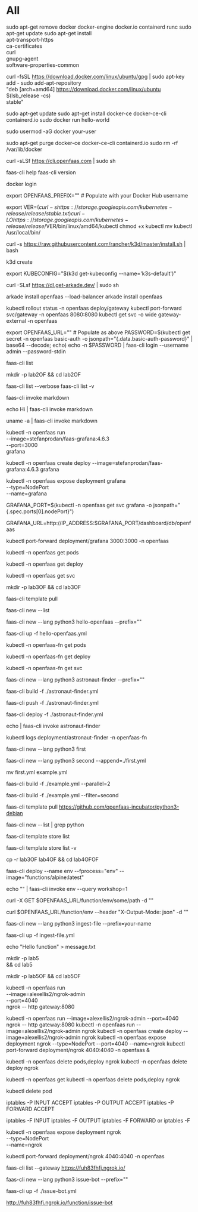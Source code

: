 # All

sudo apt-get remove docker docker-engine docker.io containerd runc
sudo apt-get update
sudo apt-get install \
    apt-transport-https \
    ca-certificates \
    curl \
    gnupg-agent \
    software-properties-common

curl -fsSL https://download.docker.com/linux/ubuntu/gpg | sudo apt-key add -
sudo add-apt-repository \
   "deb [arch=amd64] https://download.docker.com/linux/ubuntu \
   $(lsb_release -cs) \
   stable"

sudo apt-get update
sudo apt-get install docker-ce docker-ce-cli containerd.io
sudo docker run hello-world

sudo usermod -aG docker your-user

sudo apt-get purge docker-ce docker-ce-cli containerd.io
sudo rm -rf /var/lib/docker

curl -sLSf https://cli.openfaas.com | sudo sh

faas-cli help
faas-cli version

docker login

export OPENFAAS_PREFIX="" # Populate with your Docker Hub username

export VER=$(curl -s https://storage.googleapis.com/kubernetes-release/release/stable.txt)
curl -LO https://storage.googleapis.com/kubernetes-release/release/$VER/bin/linux/amd64/kubectl
chmod +x kubectl
mv kubectl /usr/local/bin/

curl -s https://raw.githubusercontent.com/rancher/k3d/master/install.sh | bash

k3d create

export KUBECONFIG="$(k3d get-kubeconfig --name='k3s-default')"

curl -SLsf https://dl.get-arkade.dev/ | sudo sh

arkade install openfaas --load-balancer
arkade install openfaas

kubectl rollout status -n openfaas deploy/gateway
kubectl port-forward svc/gateway -n openfaas 8080:8080
kubectl get svc -o wide gateway-external -n openfaas

export OPENFAAS_URL="" # Populate as above
PASSWORD=$(kubectl get secret -n openfaas basic-auth -o jsonpath="{.data.basic-auth-password}" | base64 --decode; echo)
echo -n $PASSWORD | faas-cli login --username admin --password-stdin

faas-cli list

mkdir -p lab2OF && cd lab2OF

faas-cli list --verbose
faas-cli list -v

faas-cli invoke markdown

echo Hi | faas-cli invoke markdown

uname -a | faas-cli invoke markdown

kubectl -n openfaas run \
--image=stefanprodan/faas-grafana:4.6.3 \
--port=3000 \
grafana

kubectl -n openfaas create deploy --image=stefanprodan/faas-grafana:4.6.3 grafana

kubectl -n openfaas expose deployment grafana \
--type=NodePort \
--name=grafana

GRAFANA_PORT=$(kubectl -n openfaas get svc grafana -o jsonpath="{.spec.ports[0].nodePort}")

GRAFANA_URL=http://IP_ADDRESS:$GRAFANA_PORT/dashboard/db/openfaas

kubectl port-forward deployment/grafana 3000:3000 -n openfaas

kubectl -n openfaas get pods

kubectl -n openfaas get deploy

kubectl -n openfaas get svc

mkdir -p lab3OF && cd lab3OF

faas-cli template pull

faas-cli new --list

faas-cli new --lang python3 hello-openfaas --prefix=""

faas-cli up -f hello-openfaas.yml

kubectl -n openfaas-fn get pods

kubectl -n openfaas-fn get deploy

kubectl -n openfaas-fn get svc

faas-cli new --lang python3 astronaut-finder --prefix=""

faas-cli build -f ./astronaut-finder.yml

faas-cli push -f ./astronaut-finder.yml

faas-cli deploy -f ./astronaut-finder.yml

echo | faas-cli invoke astronaut-finder

kubectl logs deployment/astronaut-finder -n openfaas-fn

faas-cli new --lang python3 first

faas-cli new --lang python3 second --append=./first.yml

mv first.yml example.yml

faas-cli build -f ./example.yml --parallel=2

faas-cli build -f ./example.yml --filter=second

faas-cli template pull https://github.com/openfaas-incubator/python3-debian

faas-cli new --list | grep python

faas-cli template store list

faas-cli template store list -v

cp -r lab3OF lab4OF && cd lab4OFOF

faas-cli deploy --name env --fprocess="env" --image="functions/alpine:latest"

echo "" | faas-cli invoke env --query workshop=1

curl -X GET $OPENFAAS_URL/function/env/some/path -d ""

curl $OPENFAAS_URL/function/env --header "X-Output-Mode: json" -d ""

faas-cli new --lang python3 ingest-file --prefix=your-name

faas-cli up -f ingest-file.yml

echo "Hello function" > message.txt

mkdir -p lab5 \
   && cd lab5

mkdir -p lab5OF && cd lab5OF

kubectl -n openfaas run \
--image=alexellis2/ngrok-admin \
--port=4040 \
ngrok -- http gateway:8080

kubectl -n openfaas run --image=alexellis2/ngrok-admin --port=4040 ngrok -- http gateway:8080
kubectl -n openfaas run --image=alexellis2/ngrok-admin ngrok
kubectl -n openfaas create deploy --image=alexellis2/ngrok-admin ngrok
kubectl -n openfaas expose deployment ngrok --type=NodePort --port=4040 --name=ngrok
kubectl port-forward deployment/ngrok 4040:4040 -n openfaas &

kubectl -n openfaas delete pods,deploy ngrok
kubectl -n openfaas delete deploy ngrok

kubectl -n openfaas get 
kubectl -n openfaas delete pods,deploy ngrok

kubectl delete pod

iptables -P INPUT ACCEPT
iptables -P OUTPUT ACCEPT
iptables -P FORWARD ACCEPT

iptables -F INPUT
iptables -F OUTPUT
iptables -F FORWARD
or
iptables -F


kubectl -n openfaas expose deployment ngrok \
--type=NodePort \
--name=ngrok

kubectl port-forward deployment/ngrok 4040:4040 -n openfaas

faas-cli list --gateway https://fuh83fhfj.ngrok.io/

faas-cli new --lang python3 issue-bot --prefix=""

faas-cli up -f ./issue-bot.yml

http://fuh83fhfj.ngrok.io/function/issue-bot

